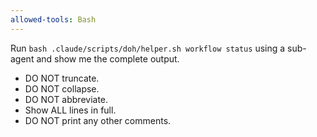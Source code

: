 ```yaml
---
allowed-tools: Bash
---
```


Run `bash .claude/scripts/doh/helper.sh workflow status` using a sub-agent and show me the complete output.

- DO NOT truncate.
- DO NOT collapse.
- DO NOT abbreviate.
- Show ALL lines in full.
- DO NOT print any other comments.
